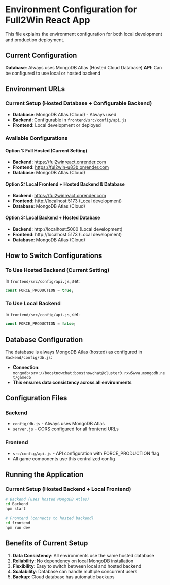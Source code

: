 # Environment Configuration for Full2Win React App

This file explains the environment configuration for both local development and production deployment.

## Current Configuration

**Database**: Always uses MongoDB Atlas (Hosted Cloud Database)
**API**: Can be configured to use local or hosted backend

## Environment URLs

### Current Setup (Hosted Database + Configurable Backend)
- **Database**: MongoDB Atlas (Cloud) - Always used
- **Backend**: Configurable in `frontend/src/config/api.js`
- **Frontend**: Local development or deployed

### Available Configurations

#### Option 1: Full Hosted (Current Setting)
- **Backend**: https://ful2winreact.onrender.com
- **Frontend**: https://ful2win-u83b.onrender.com
- **Database**: MongoDB Atlas (Cloud)

#### Option 2: Local Frontend + Hosted Backend & Database
- **Backend**: https://ful2winreact.onrender.com
- **Frontend**: http://localhost:5173 (Local development)
- **Database**: MongoDB Atlas (Cloud)

#### Option 3: Local Backend + Hosted Database
- **Backend**: http://localhost:5000 (Local development)
- **Frontend**: http://localhost:5173 (Local development)  
- **Database**: MongoDB Atlas (Cloud)

## How to Switch Configurations

### To Use Hosted Backend (Current Setting)
In `frontend/src/config/api.js`, set:
```javascript
const FORCE_PRODUCTION = true;
```

### To Use Local Backend
In `frontend/src/config/api.js`, set:
```javascript
const FORCE_PRODUCTION = false;
```

## Database Configuration

The database is always MongoDB Atlas (hosted) as configured in `Backend/config/db.js`:
- **Connection**: `mongodb+srv://boostnowchat:boostnowchat@cluster0.rxw5wva.mongodb.net/gamedb`
- **This ensures data consistency across all environments**

## Configuration Files

### Backend
- `config/db.js` - Always uses MongoDB Atlas
- `server.js` - CORS configured for all frontend URLs

### Frontend  
- `src/config/api.js` - API configuration with FORCE_PRODUCTION flag
- All game components use this centralized config

## Running the Application

### Current Setup (Hosted Backend + Local Frontend)
```bash
# Backend (uses hosted MongoDB Atlas)
cd Backend
npm start

# Frontend (connects to hosted backend)
cd frontend
npm run dev
```

## Benefits of Current Setup

1. **Data Consistency**: All environments use the same hosted database
2. **Reliability**: No dependency on local MongoDB installation
3. **Flexibility**: Easy to switch between local and hosted backend
4. **Scalability**: Database can handle multiple concurrent users
5. **Backup**: Cloud database has automatic backups
